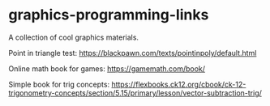 # graphics-programming-links
A collection of cool graphics materials.

Point in triangle test:
https://blackpawn.com/texts/pointinpoly/default.html

Online math book for games: https://gamemath.com/book/

Simple book for trig concepts: https://flexbooks.ck12.org/cbook/ck-12-trigonometry-concepts/section/5.15/primary/lesson/vector-subtraction-trig/
